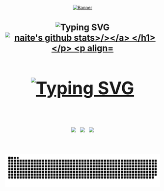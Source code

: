 <div>
<p align="center">
  <a href="https://ww.edionlee55.com"><img src=https://github.com/edisonlee55/edisonlee55/assets/161102342/50718296-51a5-4b99-9e05-564c0e01b869
 alt="Banner"></a>
</p>

<h1 
<a align="center"><img src="https://readme-typing-svg.demolab.com?font=Fira+Code&pause=1000&color=D58300&random=false&width=435&lines=Hi+I'm+naite+!;Welcome+to+my+GitHub+profile+!" alt="Typing SVG"/></a>
<a align="center"><a href="https://github.com/xcrxypt"><img src="https://github-readme-stats.vercel.app/api?username=naiitee&show_icons=true&theme=great-gatsby" alt="naite's github stats>/></a>
  </h1>
</p>

<p align="center">
<h1 align="center"><img src="https://readme-typing-svg.demolab.com?font=Fira+Code&duration=1&pause=10000&color=b87e14&random=false&width=435&lines=learning:" alt="Typing SVG"<a/></a>
  <p aling><img src=https://img.shields.io/badge/JavaScript-d58300?style=for-the-badge&logo=javascript&logoColor=white>
  <img src=https://img.shields.io/badge/HTML-d58300?style=for-the-badge&logo=html5&logoColor=white>
  <img src=https://img.shields.io/badge/CSS-d58300?&style=for-the-badge&logo=css3&logoColor=white
</h1>
</p>
<div>

<picture>
  <source media="(prefers-color-scheme: dark)" srcset="https://raw.githubusercontent.com/naiitee/naiitee/output/github-contribution-grid-snake-dark.svg">
  <source media="(prefers-color-scheme: light)" srcset="https://raw.githubusercontent.com/naiitee/naiitee/output/github-contribution-grid-snake.svg">
  <img alt="github contribution grid snake animation" src="https://raw.githubusercontent.com/naiitee/naiitee/output/github-contribution-grid-snake.svg">
</picture>

